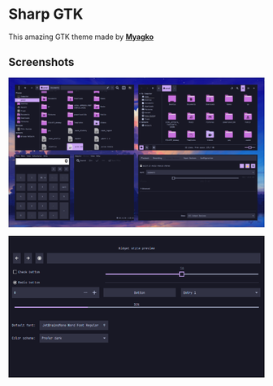 # Sharp GTK
This amazing GTK theme made by [**Myagko**](https://github.com/myagko)
## Screenshots

![Sharp_GTK theme with thunar, nemo, galculator, volume control, and blueman](<https://github.com/googl267/Dots_v1-hyprland/blob/00d490162a5f4f90584514b359caf542e9d8d899/sharp_gtk/20231113_08h46m39s_grim.png>)

![NWG Look preview](<https://github.com/googl267/Dots_v1-hyprland/blob/4e40a95d1dd452d097378f7adffa589ae073d9d7/sharp_gtk/20231113_08h52m07s_grim.png>)
